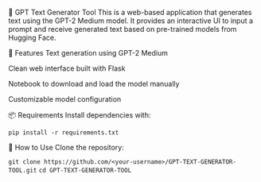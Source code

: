🧠 GPT Text Generator Tool
This is a web-based application that generates text using the GPT-2 Medium model. It provides an interactive UI to input a prompt and receive generated text based on pre-trained models from Hugging Face.

🚀 Features
Text generation using GPT-2 Medium

Clean web interface built with Flask

Notebook to download and load the model manually

Customizable model configuration

📦 Requirements
Install dependencies with:

```pip install -r requirements.txt```

🧰 How to Use
Clone the repository:

```git clone https://github.com/<your-username>/GPT-TEXT-GENERATOR-TOOL.git```
```cd GPT-TEXT-GENERATOR-TOOL```
 
